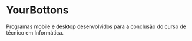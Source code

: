 # YourBottons
Programas mobile e desktop desenvolvidos para a conclusão do curso de técnico em Informática.
